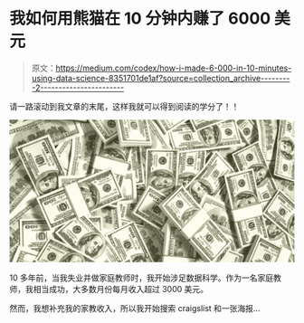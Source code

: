 # 我如何用熊猫在 10 分钟内赚了 6000 美元

> 原文：<https://medium.com/codex/how-i-made-6-000-in-10-minutes-using-data-science-8351701de1af?source=collection_archive---------2----------------------->

请一路滚动到我文章的末尾，这样我就可以得到阅读的学分了！！

![](img/fc591f02ed63fb69d98a7ac64490943d.png)

10 多年前，当我失业并做家庭教师时，我开始涉足数据科学。作为一名家庭教师，我相当成功，大多数月份每月收入超过 3000 美元。

然而，我想补充我的家教收入，所以我开始搜索 craigslist 和一张海报…